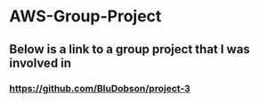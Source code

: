 # AWS-Group-Project

## Below is a link to a group project that I was involved in

### https://github.com/BluDobson/project-3
